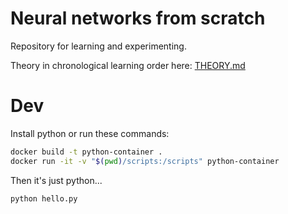 # Neural networks from scratch

Repository for learning and experimenting.

Theory in chronological learning order here: [THEORY.md](THEORY.md)

# Dev

Install python or run these commands:

```bash
docker build -t python-container .
docker run -it -v "$(pwd)/scripts:/scripts" python-container
```

Then it's just python...

```bash
python hello.py
```
